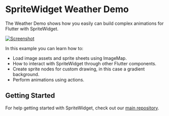 # SpriteWidget Weather Demo

The Weather Demo shows how you easily can build complex animations for Flutter with SpriteWidget.

[![Screenshot](https://raw.githubusercontent.com/spritewidget/spritewidget/master/example/weather/screenshot.jpg)](https://www.youtube.com/watch?v=qCwEcsawHmg)

In this example you can learn how to:
- Load image assets and sprite sheets using ImageMap.
- How to interact with SpriteWidget through other Flutter components.
- Create sprite nodes for custom drawing, in this case a gradient background.
- Perform animations using actions.

## Getting Started

For help getting started with SpriteWidget, check out our [main repository](https://github.com/spritewidget/spritewidget).
